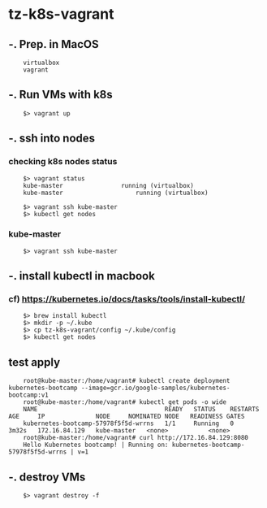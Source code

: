 # tz-k8s-vagrant

## -. Prep. in MacOS
```
    virtualbox
    vagrant
```

## -. Run VMs with k8s 
``` 
    $> vagrant up
``` 

## -. ssh into nodes  
### checking k8s nodes status
``` 
    $> vagrant status
    kube-master                running (virtualbox)
    kube-master                    running (virtualbox)

    $> vagrant ssh kube-master
    $> kubectl get nodes
```

### kube-master
``` 
    $> vagrant ssh kube-master
``` 

## -. install kubectl in macbook
### cf) https://kubernetes.io/docs/tasks/tools/install-kubectl/
``` 
    $> brew install kubectl
    $> mkdir -p ~/.kube
    $> cp tz-k8s-vagrant/config ~/.kube/config
    $> kubectl get nodes
```

## test apply
``` 
    root@kube-master:/home/vagrant# kubectl create deployment kubernetes-bootcamp --image=gcr.io/google-samples/kubernetes-bootcamp:v1
    root@kube-master:/home/vagrant# kubectl get pods -o wide
    NAME                                   READY   STATUS    RESTARTS   AGE     IP              NODE     NOMINATED NODE   READINESS GATES
    kubernetes-bootcamp-57978f5f5d-wrrns   1/1     Running   0          3m32s   172.16.84.129   kube-master   <none>           <none>
    root@kube-master:/home/vagrant# curl http://172.16.84.129:8080
    Hello Kubernetes bootcamp! | Running on: kubernetes-bootcamp-57978f5f5d-wrrns | v=1
```

## -. destroy VMs  
``` 
    $> vagrant destroy -f
``` 

